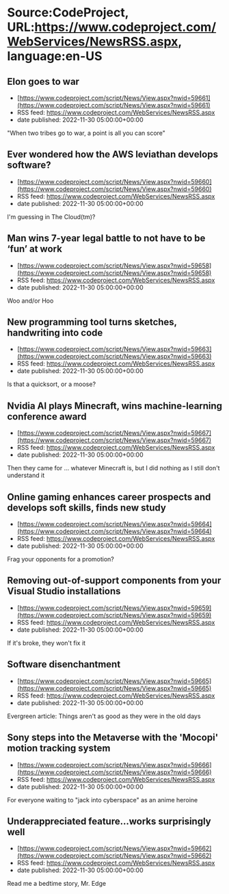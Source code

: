 # Source:CodeProject, URL:https://www.codeproject.com/WebServices/NewsRSS.aspx, language:en-US

## Elon goes to war
 - [https://www.codeproject.com/script/News/View.aspx?nwid=59661](https://www.codeproject.com/script/News/View.aspx?nwid=59661)
 - RSS feed: https://www.codeproject.com/WebServices/NewsRSS.aspx
 - date published: 2022-11-30 05:00:00+00:00

"When two tribes go to war, a point is all you can score"

## Ever wondered how the AWS leviathan develops software?
 - [https://www.codeproject.com/script/News/View.aspx?nwid=59660](https://www.codeproject.com/script/News/View.aspx?nwid=59660)
 - RSS feed: https://www.codeproject.com/WebServices/NewsRSS.aspx
 - date published: 2022-11-30 05:00:00+00:00

I'm guessing in The Cloud(tm)?

## Man wins 7-year legal battle to not have to be ‘fun’ at work
 - [https://www.codeproject.com/script/News/View.aspx?nwid=59658](https://www.codeproject.com/script/News/View.aspx?nwid=59658)
 - RSS feed: https://www.codeproject.com/WebServices/NewsRSS.aspx
 - date published: 2022-11-30 05:00:00+00:00

Woo and/or Hoo

## New programming tool turns sketches, handwriting into code
 - [https://www.codeproject.com/script/News/View.aspx?nwid=59663](https://www.codeproject.com/script/News/View.aspx?nwid=59663)
 - RSS feed: https://www.codeproject.com/WebServices/NewsRSS.aspx
 - date published: 2022-11-30 05:00:00+00:00

Is that a quicksort, or a moose?

## Nvidia AI plays Minecraft, wins machine-learning conference award
 - [https://www.codeproject.com/script/News/View.aspx?nwid=59667](https://www.codeproject.com/script/News/View.aspx?nwid=59667)
 - RSS feed: https://www.codeproject.com/WebServices/NewsRSS.aspx
 - date published: 2022-11-30 05:00:00+00:00

Then they came for ... whatever Minecraft is, but I did nothing as I still don't understand it

## Online gaming enhances career prospects and develops soft skills, finds new study
 - [https://www.codeproject.com/script/News/View.aspx?nwid=59664](https://www.codeproject.com/script/News/View.aspx?nwid=59664)
 - RSS feed: https://www.codeproject.com/WebServices/NewsRSS.aspx
 - date published: 2022-11-30 05:00:00+00:00

Frag your opponents for a promotion?

## Removing out-of-support components from your Visual Studio installations
 - [https://www.codeproject.com/script/News/View.aspx?nwid=59659](https://www.codeproject.com/script/News/View.aspx?nwid=59659)
 - RSS feed: https://www.codeproject.com/WebServices/NewsRSS.aspx
 - date published: 2022-11-30 05:00:00+00:00

If it's broke, they won't fix it

## Software disenchantment
 - [https://www.codeproject.com/script/News/View.aspx?nwid=59665](https://www.codeproject.com/script/News/View.aspx?nwid=59665)
 - RSS feed: https://www.codeproject.com/WebServices/NewsRSS.aspx
 - date published: 2022-11-30 05:00:00+00:00

Evergreen article: Things aren't as good as they were in the old days

## Sony steps into the Metaverse with the 'Mocopi' motion tracking system
 - [https://www.codeproject.com/script/News/View.aspx?nwid=59666](https://www.codeproject.com/script/News/View.aspx?nwid=59666)
 - RSS feed: https://www.codeproject.com/WebServices/NewsRSS.aspx
 - date published: 2022-11-30 05:00:00+00:00

For everyone waiting to "jack into cyberspace" as an anime heroine

## Underappreciated feature...works surprisingly well
 - [https://www.codeproject.com/script/News/View.aspx?nwid=59662](https://www.codeproject.com/script/News/View.aspx?nwid=59662)
 - RSS feed: https://www.codeproject.com/WebServices/NewsRSS.aspx
 - date published: 2022-11-30 05:00:00+00:00

Read me a bedtime story, Mr. Edge

